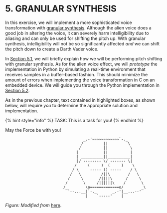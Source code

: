 # 5. GRANULAR SYNTHESIS

In this exercise, we will implement a more sophisticated voice transformation with 
[granular synthesis](https://en.wikipedia.org/wiki/Granular_synthesis). Although the alien 
voice does a good job in altering the voice, it can severely harm intelligibility due to 
aliasing and can only be used for shifting the pitch up. With granular synthesis, 
intelligibility will not be so significantly affected _and_ we can shift the pitch down to 
create a Darth Vader voice.

In [Section 5.1](effect_description.md), we will briefly explain how we will be performing 
pitch shifting with granular synthesis. As for the alien voice effect, we will _prototype_ 
the implementation in Python by simulating a real-time environment that receives samples in 
a buffer-based fashion. This should minimize the amount of errors when implementing the voice 
transformation in C on an embedded device. We will guide you through the Python implementation 
in [Section 5.2](implementation.md).

As in the previous chapter, text contained in highlighted boxes, as shown below, will require 
_you_ to determine the appropriate solution and implementation.

{% hint style="info" %}
TASK: This is a task for you!
{% endhint %}

May the Force be with you!

```text
                                   _.-'~~~~~~~~~~~~`-._
                                  /         ||         \
                                 /          ||          \
                                |           ||          |
                                | __________||__________|
                                |/ -------- \/ ------- \|
                               /     (     )  (     )    \
                              / \     ----- () -----    / \
                             /   \         /||\        /   \
                            /     \       /||||\      /     \
                           /       \     /||||||\    /       \
                          /_        \o=============o/        _\
                            `--...__|`-._       _.-'|__...--'
                                    |    `-----'    |
```

_Figure: Modified from_ [here](http://www.ascii-art.de/ascii/s/starwars.txt).


